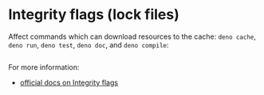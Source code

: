 # Integrity flags (lock files)

Affect commands which can download resources to the cache: `deno cache`, `deno run`, `deno test`, `deno doc`, and `deno compile`:

```bash
```

For more information:

- [official docs on Integrity flags](https://deno.com/manual@v1.33.3/basics/modules/integrity_checking)